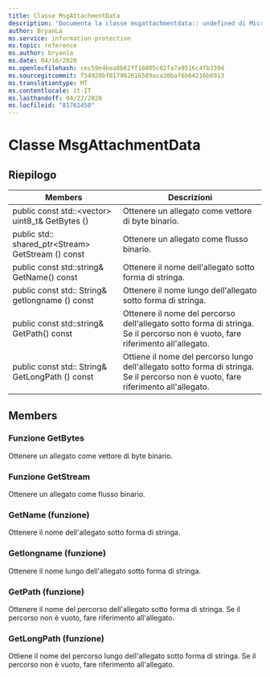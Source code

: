 ```yaml
---
title: Classe MsgAttachmentData
description: 'Documenta la classe msgattachmentdata:: undefined di Microsoft Information Protection (MIP) SDK.'
author: BryanLa
ms.service: information-protection
ms.topic: reference
ms.author: bryanla
ms.date: 04/16/2020
ms.openlocfilehash: cec59e4bea8b62ff16005c02fa7a9516c4fb339d
ms.sourcegitcommit: f54920bf017902616589aca30baf6b64216b6913
ms.translationtype: MT
ms.contentlocale: it-IT
ms.lasthandoff: 04/22/2020
ms.locfileid: "81761450"
---
```

# <a name="class-msgattachmentdata"></a>Classe MsgAttachmentData 
  
## <a name="summary"></a>Riepilogo
 Members                        | Descrizioni                                
--------------------------------|---------------------------------------------
public const std::\<vector\> uint8_t& GetBytes ()  |  Ottenere un allegato come vettore di byte binario.
public std:: shared_ptr\<Stream\> GetStream () const  |  Ottenere un allegato come flusso binario.
public const std::string& GetName() const  |  Ottenere il nome dell'allegato sotto forma di stringa.
public const std:: String& getlongname () const  |  Ottenere il nome lungo dell'allegato sotto forma di stringa.
public const std::string& GetPath() const  |  Ottenere il nome del percorso dell'allegato sotto forma di stringa. Se il percorso non è vuoto, fare riferimento all'allegato.
public const std:: String& GetLongPath () const  |  Ottiene il nome del percorso lungo dell'allegato sotto forma di stringa. Se il percorso non è vuoto, fare riferimento all'allegato.
  
## <a name="members"></a>Members
  
### <a name="getbytes-function"></a>Funzione GetBytes
Ottenere un allegato come vettore di byte binario.
  
### <a name="getstream-function"></a>Funzione GetStream
Ottenere un allegato come flusso binario.
  
### <a name="getname-function"></a>GetName (funzione)
Ottenere il nome dell'allegato sotto forma di stringa.
  
### <a name="getlongname-function"></a>Getlongname (funzione)
Ottenere il nome lungo dell'allegato sotto forma di stringa.
  
### <a name="getpath-function"></a>GetPath (funzione)
Ottenere il nome del percorso dell'allegato sotto forma di stringa. Se il percorso non è vuoto, fare riferimento all'allegato.
  
### <a name="getlongpath-function"></a>GetLongPath (funzione)
Ottiene il nome del percorso lungo dell'allegato sotto forma di stringa. Se il percorso non è vuoto, fare riferimento all'allegato.